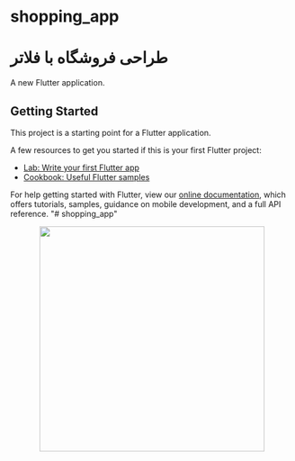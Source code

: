 # shopping_app
# طراحی فروشگاه با فلاتر

A new Flutter application.

## Getting Started

This project is a starting point for a Flutter application.

A few resources to get you started if this is your first Flutter project:

- [Lab: Write your first Flutter app](https://flutter.dev/docs/get-started/codelab)
- [Cookbook: Useful Flutter samples](https://flutter.dev/docs/cookbook)

For help getting started with Flutter, view our
[online documentation](https://flutter.dev/docs), which offers tutorials,
samples, guidance on mobile development, and a full API reference.
"# shopping_app" 


<div align="center">
    <img src="https://github.com/hosseinsohan/shopping_app/blob/master/shopping_app/assets/Screenshot_%DB%B2%DB%B0%DB%B1%DB%B9-%DB%B1%DB%B2-%DB%B2%DB%B1-%DB%B1%DB%B9-%DB%B4%DB%B3-%DB%B2%DB%B3[1].png" width="400px"</img> 
</div>
